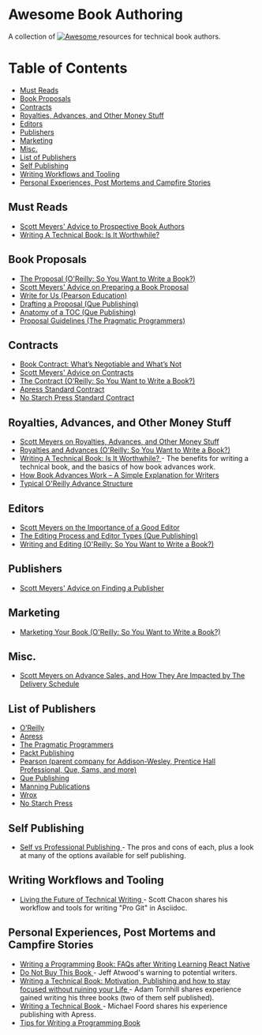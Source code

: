 <h1>
 Awesome Book Authoring
</h1>
<p>
 A collection of
 <a href="https://github.com/sindresorhus/awesome">
  <img alt="Awesome" src="https://cdn.rawgit.com/sindresorhus/awesome/d7305f38d29fed78fa85652e3a63e154dd8e8829/media/badge.svg"/>
 </a>
 resources for technical book authors.
</p>
<h1>
 Table of Contents
</h1>
<ul>
 <li>
  <a href="#must-reads">
   Must Reads
  </a>
 </li>
 <li>
  <a href="#book-proposals">
   Book Proposals
  </a>
 </li>
 <li>
  <a href="#contracts">
   Contracts
  </a>
 </li>
 <li>
  <a href="#royalties-advances-and-other-money-stuff">
   Royalties, Advances, and Other Money Stuff
  </a>
 </li>
 <li>
  <a href="#editors">
   Editors
  </a>
 </li>
 <li>
  <a href="#publishers">
   Publishers
  </a>
 </li>
 <li>
  <a href="#marketing">
   Marketing
  </a>
 </li>
 <li>
  <a href="#misc">
   Misc.
  </a>
 </li>
 <li>
  <a href="#list-of-publishers">
   List of Publishers
  </a>
 </li>
 <li>
  <a href="#self-publishing">
   Self Publishing
  </a>
 </li>
 <li>
  <a href="#writing-workflows-and-tooling">
   Writing Workflows and Tooling
  </a>
 </li>
 <li>
  <a href="#personal-experiences-post-mortems-and-campfire-stories">
   Personal Experiences, Post Mortems and Campfire Stories
  </a>
 </li>
</ul>
<h2>
 Must Reads
</h2>
<ul>
 <li>
  <a href="http://www.aristeia.com/authorAdvice.html">
   Scott Meyers' Advice to Prospective Book Authors
  </a>
 </li>
 <li>
  <a href="http://www.fasterj.com/articles/bookwriting.shtml">
   Writing A Technical Book: Is It Worthwhile?
  </a>
 </li>
</ul>
<h2>
 Book Proposals
</h2>
<ul>
 <li>
  <a href="http://web.archive.org/web/20130809065323/http://oreilly.com/oreilly/author/ch02.html">
   The Proposal (O'Reilly: So You Want to Write a Book?)
  </a>
 </li>
 <li>
  <a href="http://www.aristeia.com/authorAdvice.html#bookProposal">
   Scott Meyers' Advice on Preparing a Book Proposal
  </a>
 </li>
 <li>
  <a href="http://www.informit.com/about/write_for_us.aspx">
   Write for Us (Pearson Education)
  </a>
 </li>
 <li>
  <a href="http://www.quepublishing.com/promotions/write-for-us-drafting-a-proposal-137677">
   Drafting a Proposal (Que Publishing)
  </a>
 </li>
 <li>
  <a href="http://www.quepublishing.com/promotions/write-for-us-anatomy-of-a-toc-137678">
   Anatomy of a TOC (Que Publishing)
  </a>
 </li>
 <li>
  <a href="https://pragprog.com/write-for-us/proposal-guidelines">
   Proposal Guidelines (The Pragmatic Programmers)
  </a>
 </li>
</ul>
<h2>
 Contracts
</h2>
<ul>
 <li>
  <a href="http://www.writersdigest.com/online-editor/book-contract-whats-negotiable-and-whats-not">
   Book Contract: What’s Negotiable and What’s Not
  </a>
 </li>
 <li>
  <a href="http://www.aristeia.com/authorAdvice.html#contracts">
   Scott Meyers' Advice on Contracts
  </a>
 </li>
 <li>
  <a href="http://web.archive.org/web/20130704110948/http://oreilly.com/oreilly/author/ch03.html">
   The Contract (O'Reilly: So You Want to Write a Book?)
  </a>
 </li>
 <li>
  <a href="http://www.apress.com/files/Apress_Contract.pdf">
   Apress Standard Contract
  </a>
 </li>
 <li>
  <a href="https://www.nostarch.com/download/nspagreement.pdf">
   No Starch Press Standard Contract
  </a>
 </li>
</ul>
<h2>
 Royalties, Advances, and Other Money Stuff
</h2>
<ul>
 <li>
  <a href="http://www.aristeia.com/authorAdvice.html#moneyStuff">
   Scott Meyers on Royalties, Advances, and Other Money Stuff
  </a>
 </li>
 <li>
  <a href="http://web.archive.org/web/20130704110948/http://oreilly.com/oreilly/author/ch03.html#royadv">
   Royalties and Advances (O'Reilly: So You Want to Write a Book?)
  </a>
 </li>
 <li>
  <a href="http://www.fasterj.com/articles/bookwriting.shtml">
   Writing A Technical Book: Is It Worthwhile?
  </a>
  - The benefits for writing a technical book, and the basics of how book advances work.
 </li>
 <li>
  <a href="http://www.writersdigest.com/online-editor/how-book-advances-work-a-simple-explanation-for-writers">
   How Book Advances Work – A Simple Explanation for Writers
  </a>
 </li>
 <li>
  <a href="http://web.archive.org/web/20130704110948/http://oreilly.com/oreilly/author/ch03.html#advance">
   Typical O'Reilly Advance Structure
  </a>
 </li>
</ul>
<h2>
 Editors
</h2>
<ul>
 <li>
  <a href="http://www.aristeia.com/authorAdvice.html#publishersAndEditors">
   Scott Meyers on the Importance of a Good Editor
  </a>
 </li>
 <li>
  <a href="http://www.quepublishing.com/promotions/write-for-us-the-editing-process-137679">
   The Editing Process and Editor Types (Que Publishing)
  </a>
 </li>
 <li>
  <a href="http://web.archive.org/web/20130710213743/http://oreilly.com/oreilly/author/ch04.html">
   Writing and Editing (O'Reilly: So You Want to Write a Book?)
  </a>
 </li>
</ul>
<h2>
 Publishers
</h2>
<ul>
 <li>
  <a href="http://www.aristeia.com/authorAdvice.html#findingAPublisher">
   Scott Meyers' Advice on Finding a Publisher
  </a>
 </li>
</ul>
<h2>
 Marketing
</h2>
<ul>
 <li>
  <a href="http://web.archive.org/web/20130711002825/http://oreilly.com/oreilly/author/ch06.html">
   Marketing Your Book (O'Reilly: So You Want to Write a Book?)
  </a>
 </li>
</ul>
<h2>
 Misc.
</h2>
<ul>
 <li>
  <a href="http://www.aristeia.com/authorAdvice.html#schedule">
   Scott Meyers on Advance Sales, and How They Are Impacted by The Delivery Schedule
  </a>
 </li>
</ul>
<h2>
 List of Publishers
</h2>
<ul>
 <li>
  <a href="http://www.oreilly.com/work-with-us.html">
   O’Reilly
  </a>
 </li>
 <li>
  <a href="http://www.apress.com/write-for-us/">
   Apress
  </a>
 </li>
 <li>
  <a href="https://write-with-us.pragprog.com/">
   The Pragmatic Programmers
  </a>
 </li>
 <li>
  <a href="http://authors.packtpub.com/">
   Packt Publishing
  </a>
 </li>
 <li>
  <a href="http://www.informit.com/about/write_for_us.aspx">
   Pearson (parent company for Addison-Wesley, Prentice Hall Professional, Que, Sams, and more)
  </a>
 </li>
 <li>
  <a href="http://www.quepublishing.com/about/write_for_us.aspx">
   Que Publishing
  </a>
 </li>
 <li>
  <a href="https://www.manning.com/write-for-us">
   Manning Publications
  </a>
 </li>
 <li>
  <a href="http://www.wrox.com/WileyCDA/Section/id-105073.html">
   Wrox
  </a>
 </li>
 <li>
  <a href="https://www.nostarch.com/writeforus.htm">
   No Starch Press
  </a>
 </li>
</ul>
<h2>
 Self Publishing
</h2>
<ul>
 <li>
  <a href="https://medium.com/@davetron5000/self-vs-professional-publishing-c3397bd7defd#.lrfhasuo5">
   Self vs Professional Publishing
  </a>
  - The pros and cons of each, plus a look at many of the options available for self publishing.
 </li>
</ul>
<h2>
 Writing Workflows and Tooling
</h2>
<ul>
 <li>
  <a href="https://medium.com/@chacon/living-the-future-of-technical-writing-2f368bd0a272#.8x6g1wxjb">
   Living the Future of Technical Writing
  </a>
  - Scott Chacon shares his workflow and tools for writing "Pro Git" in Asciidoc.
 </li>
</ul>
<h2>
 Personal Experiences, Post Mortems and Campfire Stories
</h2>
<ul>
 <li>
  <a href="https://medium.com/@brindelle/writing-a-programming-book-faqs-after-writing-learning-react-native-8a5ea8ce04e#.e85mhxolh">
   Writing a Programming Book: FAQs after Writing Learning React Native
  </a>
 </li>
 <li>
  <a href="http://blog.codinghorror.com/do-not-buy-this-book/">
   Do Not Buy This Book
  </a>
  - Jeff Atwood's warning to potential writers.
 </li>
 <li>
  <a href="http://www.adamtornhill.com/articles/writingbook/writingtechbook.htm">
   Writing a Technical Book: Motivation, Publishing and how to stay focused without ruining your Life
  </a>
  - Adam Tornhill shares experience gained writing his three books (two of them self published).
 </li>
 <li>
  <a href="http://www.voidspace.org.uk/python/articles/technical-writing.shtml">
   Writing a Technical Book
  </a>
  - Michael Foord shares his experience publishing with Apress.
 </li>
 <li>
  <a href="http://www.philosophicalgeek.com/2014/11/10/tips-for-writing-a-programming-book/">
   Tips for Writing a Programming Book
  </a>
 </li>
</ul>
